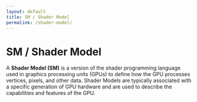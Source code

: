 ```yaml
---
layout: default
title: SM / Shader Model
permalink: /shader-model/
---
```


# SM / Shader Model

A **Shader Model (SM)** is a version of the shader programming language used in graphics processing units (GPUs) to define how the GPU processes vertices, pixels, and other data. Shader Models are typically associated with a specific generation of GPU hardware and are used to describe the capabilities and features of the GPU.